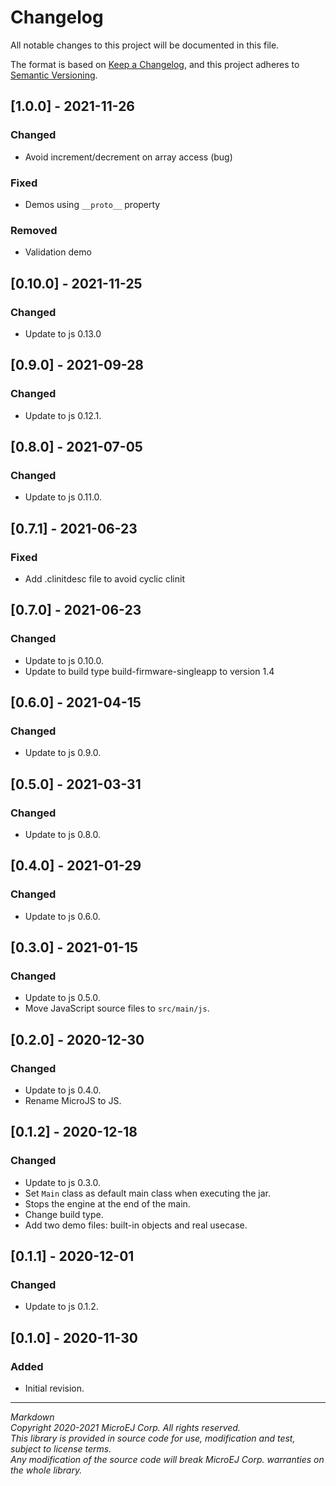 # Changelog

All notable changes to this project will be documented in this file.

The format is based on [Keep a Changelog](https://keepachangelog.com/en/1.0.0/),
and this project adheres to [Semantic Versioning](https://semver.org/spec/v2.0.0.html).

## [1.0.0] - 2021-11-26

### Changed

- Avoid increment/decrement on array access (bug)

### Fixed

- Demos using `__proto__` property

### Removed

- Validation demo

## [0.10.0] - 2021-11-25

### Changed

- Update to js 0.13.0

## [0.9.0] - 2021-09-28

### Changed

- Update to js 0.12.1.

## [0.8.0] - 2021-07-05

### Changed

- Update to js 0.11.0.

## [0.7.1] - 2021-06-23

### Fixed

- Add .clinitdesc file to avoid cyclic clinit

## [0.7.0] - 2021-06-23

### Changed

- Update to js 0.10.0.
- Update to build type build-firmware-singleapp to version 1.4

## [0.6.0] - 2021-04-15

### Changed

- Update to js 0.9.0.

## [0.5.0] - 2021-03-31

### Changed

- Update to js 0.8.0.

## [0.4.0] - 2021-01-29

### Changed

- Update to js 0.6.0.

## [0.3.0] - 2021-01-15

### Changed

- Update to js 0.5.0.
- Move JavaScript source files to `src/main/js`.

## [0.2.0] - 2020-12-30

### Changed

- Update to js 0.4.0.
- Rename MicroJS to JS.

## [0.1.2] - 2020-12-18

### Changed

- Update to js 0.3.0.
- Set `Main` class as default main class when executing the jar.
- Stops the engine at the end of the main.
- Change build type.
- Add two demo files: built-in objects and real usecase.

## [0.1.1] - 2020-12-01

### Changed

- Update to js 0.1.2.

## [0.1.0] - 2020-11-30

### Added

- Initial revision.

---
_Markdown_  
_Copyright 2020-2021 MicroEJ Corp. All rights reserved._  
_This library is provided in source code for use, modification and test, subject to license terms._  
_Any modification of the source code will break MicroEJ Corp. warranties on the whole library._  
